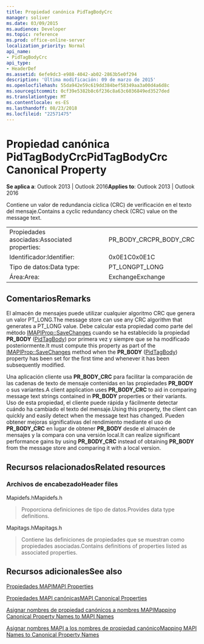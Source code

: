 ```yaml
---
title: Propiedad canónica PidTagBodyCrc
manager: soliver
ms.date: 03/09/2015
ms.audience: Developer
ms.topic: reference
ms.prod: office-online-server
localization_priority: Normal
api_name:
- PidTagBodyCrc
api_type:
- HeaderDef
ms.assetid: 6efe9dc3-e988-4042-ab02-2863b5e0f294
description: 'Última modificación: 09 de marzo de 2015'
ms.openlocfilehash: 55da942e59c619dd384bef58349aa3a00d4a6d8c
ms.sourcegitcommit: 0cf39e5382b8c6f236c8a63c6036849ed3527ded
ms.translationtype: MT
ms.contentlocale: es-ES
ms.lasthandoff: 08/23/2018
ms.locfileid: "22571475"
---
```

# <a name="pidtagbodycrc-canonical-property"></a><span data-ttu-id="71c14-103">Propiedad canónica PidTagBodyCrc</span><span class="sxs-lookup"><span data-stu-id="71c14-103">PidTagBodyCrc Canonical Property</span></span>

  
  
<span data-ttu-id="71c14-104">**Se aplica a**: Outlook 2013 | Outlook 2016</span><span class="sxs-lookup"><span data-stu-id="71c14-104">**Applies to**: Outlook 2013 | Outlook 2016</span></span> 
  
<span data-ttu-id="71c14-105">Contiene un valor de redundancia cíclica (CRC) de verificación en el texto del mensaje.</span><span class="sxs-lookup"><span data-stu-id="71c14-105">Contains a cyclic redundancy check (CRC) value on the message text.</span></span>
  
|||
|:-----|:-----|
|<span data-ttu-id="71c14-106">Propiedades asociadas:</span><span class="sxs-lookup"><span data-stu-id="71c14-106">Associated properties:</span></span>  <br/> |<span data-ttu-id="71c14-107">PR_BODY_CRC</span><span class="sxs-lookup"><span data-stu-id="71c14-107">PR_BODY_CRC</span></span>  <br/> |
|<span data-ttu-id="71c14-108">Identificador:</span><span class="sxs-lookup"><span data-stu-id="71c14-108">Identifier:</span></span>  <br/> |<span data-ttu-id="71c14-109">0x0E1C</span><span class="sxs-lookup"><span data-stu-id="71c14-109">0x0E1C</span></span>  <br/> |
|<span data-ttu-id="71c14-110">Tipo de datos:</span><span class="sxs-lookup"><span data-stu-id="71c14-110">Data type:</span></span>  <br/> |<span data-ttu-id="71c14-111">PT_LONG</span><span class="sxs-lookup"><span data-stu-id="71c14-111">PT_LONG</span></span>  <br/> |
|<span data-ttu-id="71c14-112">Área:</span><span class="sxs-lookup"><span data-stu-id="71c14-112">Area:</span></span>  <br/> |<span data-ttu-id="71c14-113">Exchange</span><span class="sxs-lookup"><span data-stu-id="71c14-113">Exchange</span></span>  <br/> |
   
## <a name="remarks"></a><span data-ttu-id="71c14-114">Comentarios</span><span class="sxs-lookup"><span data-stu-id="71c14-114">Remarks</span></span>

<span data-ttu-id="71c14-115">El almacén de mensajes puede utilizar cualquier algoritmo CRC que genera un valor PT_LONG.</span><span class="sxs-lookup"><span data-stu-id="71c14-115">The message store can use any CRC algorithm that generates a PT_LONG value.</span></span> <span data-ttu-id="71c14-116">Debe calcular esta propiedad como parte del método [IMAPIProp::SaveChanges](imapiprop-savechanges.md) cuando se ha establecido la propiedad **PR_BODY** ([PidTagBody](pidtagbody-canonical-property.md)) por primera vez y siempre que se ha modificado posteriormente.</span><span class="sxs-lookup"><span data-stu-id="71c14-116">It must compute this property as part of the [IMAPIProp::SaveChanges](imapiprop-savechanges.md) method when the **PR_BODY** ([PidTagBody](pidtagbody-canonical-property.md)) property has been set for the first time and whenever it has been subsequently modified.</span></span>
  
<span data-ttu-id="71c14-117">Una aplicación cliente usa **PR_BODY_CRC** para facilitar la comparación de las cadenas de texto de mensaje contenidas en las propiedades **PR_BODY** o sus variantes.</span><span class="sxs-lookup"><span data-stu-id="71c14-117">A client application uses **PR_BODY_CRC** to aid in comparing message text strings contained in **PR_BODY** properties or their variants.</span></span> <span data-ttu-id="71c14-118">Uso de esta propiedad, el cliente puede rápida y fácilmente detectar cuándo ha cambiado el texto del mensaje.</span><span class="sxs-lookup"><span data-stu-id="71c14-118">Using this property, the client can quickly and easily detect when the message text has changed.</span></span> <span data-ttu-id="71c14-119">Pueden obtener mejoras significativas del rendimiento mediante el uso de **PR_BODY_CRC** en lugar de obtener **PR_BODY** desde el almacén de mensajes y la compara con una versión local.</span><span class="sxs-lookup"><span data-stu-id="71c14-119">It can realize significant performance gains by using **PR_BODY_CRC** instead of obtaining **PR_BODY** from the message store and comparing it with a local version.</span></span> 
  
## <a name="related-resources"></a><span data-ttu-id="71c14-120">Recursos relacionados</span><span class="sxs-lookup"><span data-stu-id="71c14-120">Related resources</span></span>

### <a name="header-files"></a><span data-ttu-id="71c14-121">Archivos de encabezado</span><span class="sxs-lookup"><span data-stu-id="71c14-121">Header files</span></span>

<span data-ttu-id="71c14-122">Mapidefs.h</span><span class="sxs-lookup"><span data-stu-id="71c14-122">Mapidefs.h</span></span>
  
> <span data-ttu-id="71c14-123">Proporciona definiciones de tipo de datos.</span><span class="sxs-lookup"><span data-stu-id="71c14-123">Provides data type definitions.</span></span>
    
<span data-ttu-id="71c14-124">Mapitags.h</span><span class="sxs-lookup"><span data-stu-id="71c14-124">Mapitags.h</span></span>
  
> <span data-ttu-id="71c14-125">Contiene las definiciones de propiedades que se muestran como propiedades asociadas.</span><span class="sxs-lookup"><span data-stu-id="71c14-125">Contains definitions of properties listed as associated properties.</span></span>
    
## <a name="see-also"></a><span data-ttu-id="71c14-126">Recursos adicionales</span><span class="sxs-lookup"><span data-stu-id="71c14-126">See also</span></span>



[<span data-ttu-id="71c14-127">Propiedades MAPI</span><span class="sxs-lookup"><span data-stu-id="71c14-127">MAPI Properties</span></span>](mapi-properties.md)
  
[<span data-ttu-id="71c14-128">Propiedades MAPI canónicas</span><span class="sxs-lookup"><span data-stu-id="71c14-128">MAPI Canonical Properties</span></span>](mapi-canonical-properties.md)
  
[<span data-ttu-id="71c14-129">Asignar nombres de propiedad canónicos a nombres MAPI</span><span class="sxs-lookup"><span data-stu-id="71c14-129">Mapping Canonical Property Names to MAPI Names</span></span>](mapping-canonical-property-names-to-mapi-names.md)
  
[<span data-ttu-id="71c14-130">Asignar nombres MAPI a los nombres de propiedad canónico</span><span class="sxs-lookup"><span data-stu-id="71c14-130">Mapping MAPI Names to Canonical Property Names</span></span>](mapping-mapi-names-to-canonical-property-names.md)

